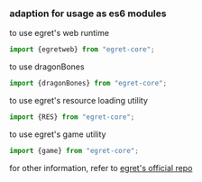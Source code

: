 ### adaption for usage as es6 modules

to use egret's web runtime
```js
import {egretweb} from "egret-core";
```

to use dragonBones
```js
import {dragonBones} from "egret-core";
```

to use egret's resource loading utility
```js
import {RES} from "egret-core";
```

to use egret's game utility
```js
import {game} from "egret-core";
```

for other information, refer to [egret's official repo](https://github.com/egret-labs/egret-core)